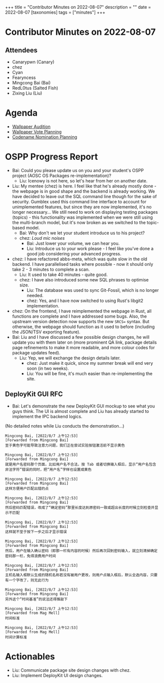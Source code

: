 +++
title = "Contributor Minutes on 2022-08-07"
description = ""
date = 2022-08-07
[taxonomies]
tags = ["minutes"]
+++

Contributor Minutes on 2022-08-07
=================================

Attendees
---------

- Canarypwn (Canary)
- chez
- Cyan
- Fearyncess
- Mingcong Bai (Bai)
- RedL0tus (Salted Fish)
- Zixing Liu (Liu)

Agenda
======

- [Wallpaper Audition](#wallpaper-audition)
- [Wallpaper Vote Planning](#wallpaper-vote-planning)
- [Codename Nomination Planning](#codename-nomination-planning)

OSPP Progress Report
====================

- Bai: Could you please update us on you and your student's OSPP project (AOSC OS Packages re-implementation)?
    - Liu: Icenowy is not here, so let's hear from her on another date.
- Liu: My mentee (chez) is here. I feel like that he's already mostly done - the webpage is in good shape and the backend is already working. We have decided to leave out the SQL command line though for the sake of security. Gumblex used this command line interface to account for unimplemented features, but since they are now implemented, it's no longer necessary... We still need to work on displaying testing packages (topics) - this functionality was implemented when we were still using the multi-branch model, but it's now broken as we switched to the topic-based model.
    - Bai: Why don't we let your student introduce us to his project?
    - chez: *Loud mic noises*
        - Bai: Just lower your volume, we can hear you.
        - Liu: Introduce us to your work please - I feel like you've done a good job considering your advanced progress.
- chez: I have refactored abbs-meta, which was quite slow in the old backend. I have parallelised tasks where possible - now it should only take 2 - 3 minutes to complete a scan.
    - Liu: It used to take 40 minutes - quite good.
    - chez: I have also introduced some new SQL phrases to optimise size.
        - Liu: The database was used to sync Git-Fossil, which is no longer needed.
        - chez: Yes, and I have now switched to using Rust's libgit2 implementation.
- chez: On the frontend, I have reimplemented the webpage in Rust, all functions are complete and I have addressed some bugs. Also, the upstream version detection now supports the new `SRCS=` syntax. But otherwise, the webpage should function as it used to before (including the JSON/TSV exporting feature).
- Bai: Liu and I have discussed a few possible design changes, he will update you with them later on (more prominent QA link, package details page refinements to make it more readable, and more colour codes for package updates feed).
    - Liu: Yep, we will exchange the design details later.
        - chez: Just make it quick, since my summer break will end very soon (in two weeks).
        - Liu: You will be fine, it's much easier than re-implementing the site.

DeployKit GUI RFC
-----------------

- Bai: Let's demonstrate the new DeployKit GUI mockup to see what you guys think. The UI is almost complete and Liu has already started to implement the IPC backend logics.

(No detailed notes while Liu conducts the demonstration...)

```
Mingcong Bai, [2022/8/7 上午12:53]
[Forwarded from Mingcong Bai]
至于黄色字可能导致注意力问题，我们正在尝试实验按钮激活前不显示黄色

Mingcong Bai, [2022/8/7 上午12:53]
[Forwarded from Mingcong Bai]
就是用户名密码那个页面，比如用户名不合法，按 Tab 或者切换输入框后，显示“用户名包含非法字符”错误的同时，把“用户名”字样也设置成黄色

Mingcong Bai, [2022/8/7 上午12:53]
[Forwarded from Mingcong Bai]
这样方便用户匹配出错的点

Mingcong Bai, [2022/8/7 上午12:53]
[Forwarded from Mingcong Bai]
然后密码匹配错误，改成了“确定密码”那里长度达到原密码一致或超出长度的时候立刻检查并显示不匹配

Mingcong Bai, [2022/8/7 上午12:53]
[Forwarded from Mingcong Bai]
这样就不至于按下一步之后才显示错误

Mingcong Bai, [2022/8/7 上午12:53]
[Forwarded from Mingcong Bai]
然后，用户在输入确认密码（即那一栏有内容的时候）然后再次回到密码输入，就立刻清掉确定密码那一栏，免得浪费用户时间

Mingcong Bai, [2022/8/7 上午12:53]
[Forwarded from Mingcong Bai]
主机名输入框默认生成的随机名称若没有被用户更改，则用户点输入框后，默认全选内容，只要有一个字改了，则无此行为

Mingcong Bai, [2022/8/7 上午12:53]
[Forwarded from Mingcong Bai]
另外这个“时间基准”的说法还得推敲下

Mingcong Bai, [2022/8/7 上午12:53]
[Forwarded from Mag Mell]
时间标准

Mingcong Bai, [2022/8/7 上午12:53]
[Forwarded from Mag Mell]
时间计算标准
```

Actionables
===========

- Liu: Communicate package site design changes with chez.
- Liu: Implement DeployKit UI design changes.
